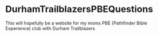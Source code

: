 # DurhamTrailblazersPBEQuestions
This will hopefully be a website for my moms PBE (Pathfinder Bible Experience) club with Durham Trailblazers
